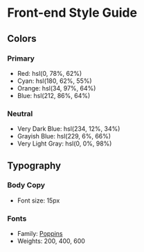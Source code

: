 # Front-end Style Guide

## Colors

### Primary

-   Red: hsl(0, 78%, 62%)
-   Cyan: hsl(180, 62%, 55%)
-   Orange: hsl(34, 97%, 64%)
-   Blue: hsl(212, 86%, 64%)

### Neutral

-   Very Dark Blue: hsl(234, 12%, 34%)
-   Grayish Blue: hsl(229, 6%, 66%)
-   Very Light Gray: hsl(0, 0%, 98%)

## Typography

### Body Copy

-   Font size: 15px

### Fonts

-   Family: [Poppins](https://fonts.google.com/specimen/Poppins)
-   Weights: 200, 400, 600
